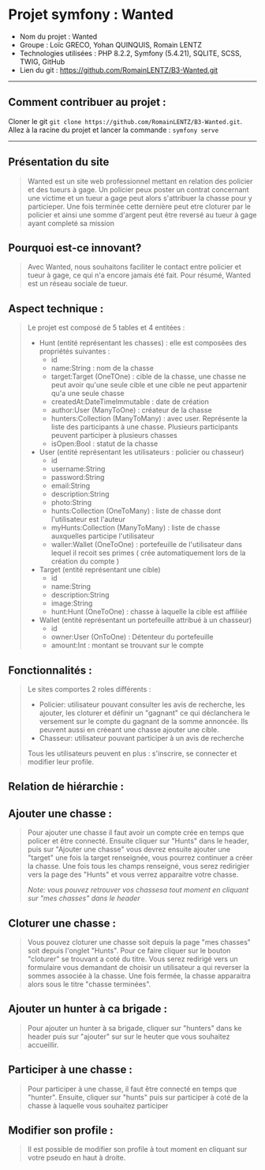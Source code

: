 Projet symfony : Wanted
=======================
* Nom du projet : Wanted 
* Groupe : Loïc GRECO, Yohan QUINQUIS, Romain LENTZ
* Technologies utilisées : PHP 8.2.2, Symfony (5.4.21), SQLITE, SCSS, TWIG, GitHub
* Lien du git : https://github.com/RomainLENTZ/B3-Wanted.git
 
__________________________________
Comment contribuer au projet :
--------------------------------
Cloner le git ````git clone https://github.com/RomainLENTZ/B3-Wanted.git````.    
Allez à la racine du projet et lancer la commande : ````symfony serve````

---------------------------------------------

Présentation du site
---------------------
> Wanted est un site web professionnel mettant en relation des policier et des tueurs à gage.
> Un policier peux poster un contrat concernant une victime et un tueur a gage peut alors s'attribuer
> la chasse pour y particieper. Une fois terminée cette dernière peut etre cloturer par le policier
> et ainsi une somme d'argent peut être reversé au tueur à gage ayant completé sa mission

Pourquoi est-ce innovant?
-------------------------
>Avec Wanted, nous souhaitons faciliter le contact entre policier et tueur à gage, ce qui n'a encore
> jamais été fait. Pour résumé, Wanted est un réseau sociale de tueur.

Aspect technique :
------------------
>Le projet est composé de 5 tables et 4 entitées :
> * Hunt (entité représentant les chasses) : elle est composées des propriétés suivantes :
>   * id
>   * name:String : nom de la chasse
>   * target:Target (OneTOne) : cible de la chasse, une chasse ne peut avoir qu'une seule cible et une cible ne peut appartenir qu'a une seule chasse
>   * createdAt:DateTimeImmutable : date de création
>   * author:User (ManyToOne) : créateur de la chasse
>   * hunters:Collection (ManyToMany) : avec user. Représente la liste des participants à une chasse. Plusieurs participants peuvent participer à plusieurs chasses
>   * isOpen:Bool : statut de la chasse
> * User (entité représentant les utilisateurs : policier ou chasseur)
>   * id
>   * username:String
>   * password:String
>   * email:String
>   * description:String
>   * photo:String
>   * hunts:Collection (OneToMany) : liste de chasse dont l'utilisateur est l'auteur
>   * myHunts:Collection (ManyToMany) : liste de chasse auxquelles participe l'utilisateur
>   * waller:Wallet (OneToOne) : portefeuille de l'utilisateur dans lequel il recoit ses primes ( crée automatiquement lors de la création du compte )
> * Target (entité représentant une cible)
>   * id
>   * name:String
>   * description:String
>   * image:String
>   * hunt:Hunt (OneToOne) : chasse à laquelle la cible est affiliée
> * Wallet (entité représentant un portefeuille attribué à un chasseur)
>   * id
>   * owner:User (OnToOne) : Détenteur du portefeuille
>   * amount:Int : montant se trouvant sur le compte

Fonctionnalités :
-----------------
> Le sites comportes 2 roles différents : 
> * Policier: utilisateur pouvant consulter les avis de recherche,
> les ajouter, les cloturer et définir un "gagnant" ce qui déclanchera le versement sur le compte du gagnant de la somme annoncée.
> Ils peuvent aussi en créeant une chasse ajouter une cible.
> * Chasseur: utilisateur pouvant participer à un avis de recherche
>
> Tous les utilisateurs peuvent en plus : s'inscrire, se connecter et modifier leur profile.

Relation de hiérarchie :
------------------------


Ajouter une chasse :
---------------------
> Pour ajouter une chasse il faut avoir un compte crée en temps que policer et être connecté.
> Ensuite cliquer sur "Hunts" dans le header, puis sur "Ajouter une chasse" vous devrez ensuite ajouter une "target" 
> une fois la target renseignée, vous pourrez continuer a créer la chasse. Une fois tous les champs renseigné, vous serez 
> redirigier vers la page des "Hunts" et vous verrez apparaitre votre chasse.
> 
> *Note: vous pouvez retrouver vos chassesa tout moment en cliquant sur "mes chasses" dans le header*

Cloturer une chasse :
---------------------
>Vous pouvez cloturer une chasse soit depuis la page "mes chasses" soit depuis l'onglet "Hunts". Pour ce faire
> cliquer sur le bouton "cloturer" se trouvant a coté du titre. Vous serez redirigé vers un formulaire vous demandant de choisir 
> un utilisateur a qui reverser la sommes associée à la chasse. Une fois fermée, la chasse apparaitra alors sous le titre "chasse terminées".

Ajouter un hunter à ca brigade :
--------------------------------
>Pour ajouter un hunter à sa brigade, cliquer sur "hunters" dans ke header puis sur "ajouter" sur sur le heuter que vous souhaitez accueillir.

Participer à une chasse : 
-------------------------
>Pour participer à une chasse, il faut être connecté en temps que "hunter". Ensuite, cliquer sur "hunts" puis sur participer à coté de la chasse à laquelle vous souhaitez participer

Modifier son profile :
----------------------
> Il est possible de modifier son profile à tout moment en cliquant sur votre pseudo en haut à droite.
